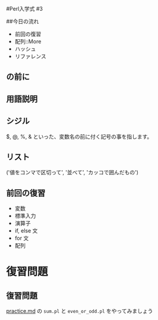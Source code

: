 #Perl入学式 #3

##今日の流れ
- 前回の復習
- 配列::More
- ハッシュ
- リファレンス

## の前に

## 用語説明

## シジル
$, @, %, & といった、変数名の前に付く記号の事を指します。

## リスト
('値をコンマで区切って', '並べて', 'カッコで囲んだもの')  

## 前回の復習
- 変数
- 標準入力
- 演算子
- if, else 文
- for 文
- 配列

# 復習問題

## 復習問題
[practice.md](https://github.com/perl-entrance-org/perl-entrance-org.github.com/blob/master/2013/handout/perlentrance02/practice.md)
の `sum.pl` と `even_or_odd.pl` をやってみましょう
